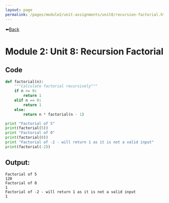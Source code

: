 ```yaml
---
layout: page
permalink: /pages/module2/unit-assignments/unit8/recursion-factorial.html
---
```


⬅️[Back](/pages/module2/unit-assignments/unit8/m2u8.html)

# Module 2: Unit 8: Recursion Factorial

## Code

```python
def factorial(n):
    """Calculate factorial recursively"""
    if n <= 0:
        return 1
    elif n == 0:
        return 1
    else:
        return n * factorial(n - 1)

print "Factorial of 5"
print(factorial(5))
print "Factorial of 0"
print(factorial(0))
print "Factorial of -2 - will return 1 as it is not a valid input"
print(factorial(-2))
```

## Output:

```
Factorial of 5
120
Factorial of 0
1
Factorial of -2 - will return 1 as it is not a valid input
1
```
